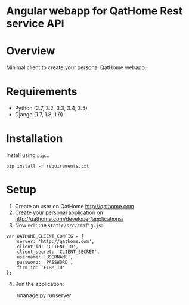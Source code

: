 # Angular webapp for QatHome Rest service API

# Overview

Minimal client to create your personal QatHome webapp.

# Requirements

* Python (2.7, 3.2, 3.3, 3.4, 3.5)
* Django (1.7, 1.8, 1.9)

# Installation

Install using `pip`...

    pip install -r requirements.txt

# Setup

1. Create an user on QatHome http://qathome.com
2. Create your personal application on http://qathome.com/developer/applications/
3. Now edit the `static/src/config.js`:
```javescript
var QATHOME_CLIENT_CONFIG = {
    server: 'http://qathome.com',
    client_id: 'CLIENT_ID',
    client_secret: 'CLIENT_SECRET',
    username: 'USERNAME',
    password: 'PASSWORD',
    firm_id: 'FIRM_ID'
};
```    
4. Run the application:
    
    ./manage.py runserver

